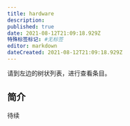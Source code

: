 ```yaml
---
title: hardware
description:
published: true
date: 2021-08-12T21:09:18.929Z
特殊标签标记: #无标签
editor: markdown
dateCreated: 2021-08-12T21:09:18.929Z
---
```


请到左边的树状列表，进行查看条目。

## 简介

待续
